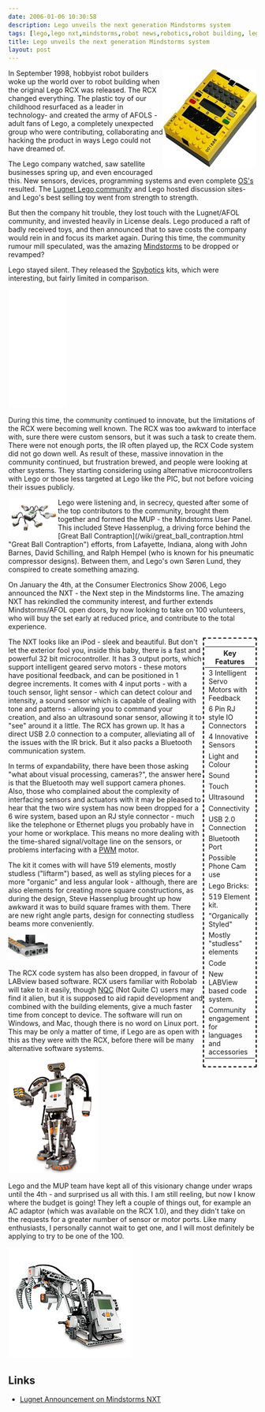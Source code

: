 ```yaml
---
date: 2006-01-06 10:30:58
description: Lego unveils the next generation Mindstorms system
tags: [lego,lego nxt,mindstorms,robot news,robotics,robot building, lego rcx, electronics,technology,education]
title: Lego unveils the next generation Mindstorms system
layout: post
---
```

<div style="float: right;"><img src="/galleries/gallery-6-orions-images/357-rcximage.jpg"/></div>
In September 1998, hobbyist robot builders woke up the world over to robot building when the original Lego RCX was released.
The RCX changed everything. The plastic toy of our childhood resurfaced as a leader in technology- and created the army of AFOLS - adult fans of Lego,
a completely unexpected group who were contributing, collaborating and hacking the product in ways Lego could not have dreamed of.

The Lego company watched, saw satellite businesses spring up, and even encouraged this.
New sensors, devices, programming systems and even complete [OS's](/wiki/os.html "An Operating System") resulted.
The [Lugnet Lego community](/wiki/lugnet.html "Lego Users Group Network") and Lego hosted discussion sites- and Lego's best selling toy went from strength to strength.

But then the company hit trouble, they lost touch with the Lugnet/AFOL community, and invested heavily in License deals.
Lego produced a raft of badly received toys, and then announced that to save costs the company would rein in and focus its market again.
During this time, the community rumour mill speculated, was the amazing [Mindstorms](/wiki/mindstorms.html "A Robotic construction toy system from Lego") to be dropped or revamped?

Lego stayed silent. They released the [Spybotics](/wiki/spybotics.html "Lego Programmable robot kits") kits, which were interesting, but fairly limited in comparison.

<iframe style="width:120px;height:240px;" marginwidth="0" marginheight="0" scrolling="no" frameborder="0" src="//ws-eu.amazon-adsystem.com/widgets/q?ServiceVersion=20070822&OneJS=1&Operation=GetAdHtml&MarketPlace=GB&source=ss&ref=as_ss_li_til&ad_type=product_link&tracking_id=orionrobots-21&language=en_GB&marketplace=amazon&region=GB&placement=B082WD5YV9&asins=B082WD5YV9&linkId=08332228f2cd7aed16ca05aa5a1f7372&show_border=true&link_opens_in_new_window=true"></iframe>

During this time, the community continued to innovate, but the limitations of the RCX were becoming well known.
The RCX was too awkward to interface with, sure there were custom sensors, but it was such a task to create them.
There were not enough ports, the IR often played up, the RCX Code system did not go down well.
As result of these, massive innovation in the community continued, but frustration brewed, and people were looking at other systems.
They starting considering using alternative microcontrollers with Lego or those less targeted at Lego like the PIC,
but not before voicing their issues publicly.

<img src="/galleries/gallery-6-orions-images/359-mindstormsnxt.jpg" style="float: left; width: 20%">
Lego were listening and, in secrecy, quested after some of the top contributors to the community,
brought them together and formed the MUP - the Mindstorms User Panel.
This included Steve Hassenplug, a driving force behind the [Great Ball Contraption](/wiki/great_ball_contraption.html "Great Ball Contraption") efforts, from Lafayette, Indiana, along with John Barnes, David Schilling, and Ralph Hempel (who is known for his pneumatic compressor designs).
Between them, and Lego's own Søren Lund, they conspired to create something amazing.

On January the 4th, at the Consumer Electronics Show 2006, Lego announced the NXT - the Next step in the Mindstorms line.
The amazing NXT has rekindled the community interest, and further extends Mindstorms/AFOL open doors, by now looking to take on 100 volunteers,
who will buy the set early at reduced price, and contribute to the total experience.

<div style="float: right; width: 20%; bgcolor: lightgrey; border: 2px dashed black; padding: 2px;">

| Key Features
| --------------------------------------------------
| 3 Intelligent Servo Motors with Feedback
| 6 Pin RJ style IO Connectors
| 4 Innovative Sensors
| Light and Colour
| Sound
| Touch
| Ultrasound
| Connectivity
| USB 2.0 Connection
| Bluetooth Port
| Possible Phone Cam use
| Lego Bricks:
| 519 Element kit.
| "Organically Styled"
| Mostly "studless" elements
| Code
| New LABView based code system.
| Community engagement for languages and accessories

</div>

The NXT looks like an iPod - sleek and beautiful.
But don't let the exterior fool you, inside this baby, there is a fast and powerful 32 bit microcontroller.
It has 3 output ports, which support intelligent geared servo motors - these motors have positional feedback, and can be positioned in 1 degree increments. It comes with 4 input ports - with a touch sensor, light sensor - which can detect colour and intensity, a sound sensor which is capable of dealing with tone and patterns - allowing you to command your creation, and also an ultrasound sonar sensor, allowing it to "see" around it a little. The RCX has grown up. It has a direct USB 2.0 connection to a computer, alleviating all of the issues with the IR brick. But it also packs a Bluetooth communication system.

In terms of expandability, there have been those asking "what about visual processing, cameras?", the answer here is that the Bluetooth may well support camera phones. Also, those who complained about the complexity of interfacing sensors and actuators with it may be pleased to hear that the two wire system has now been dropped for a 6 wire system, based upon an RJ style connector - much like the telephone or Ethernet plugs you probably have in your home or workplace. This means no more dealing with the time-shared signal/voltage line on the sensors, or problems interfacing with a [PWM](/wiki/pwm.html) motor.

The kit it comes with will have 519 elements, mostly studless ("liftarm") based, as well as styling pieces for a more "organic" and less angular look - although, there are also elements for creating more square constructions, as during the design, Steve Hassenplug brought up how awkward it was to build square frames with them. There are new right angle parts, design for connecting studless beams more conveniently.

![Lego technic Elbow Joint part](/galleries/2006-01-06-lego-unveils-next-gen-mindstorms/80x52_ElbowJoint.jpg)

The RCX code system has also been dropped, in favour of LABview based software. RCX users familiar with Robolab will take to it easily, though [NQC](/wiki/nqc.html) (Not Quite C) users may find it alien, but it is supposed to aid rapid development and combined with the building elements, give a much faster time from concept to device. The software will run on Windows, and Mac, though there is no word on Linux port. This may be only a matter of time, if Lego are as open with this as they were with the RCX, before there will be many alternative software systems.

![NXT promotional material robot](/galleries/2006-01-06-lego-unveils-next-gen-mindstorms/NXTImage.jpg)

Lego and the MUP team have kept all of this visionary change under wraps until the 4th - and surprised us all with this. I am still reeling, but now I know where the budget is going!
They left a couple of things out, for example an AC adaptor (which was available on the RCX 1.0), and they didn't take on the requests for a greater number of sensor or motor ports.
Like many enthusiasts, I personally cannot wait to get one, and I will most definitely be applying to try to be one of the 100.

![NXT Lego robot arm](/galleries/2006-01-06-lego-unveils-next-gen-mindstorms/MindstormsNXTArm.jpg)

## Links

* [Lugnet Announcement on Mindstorms NXT](http://news.lugnet.com/announce/?n=3121)
